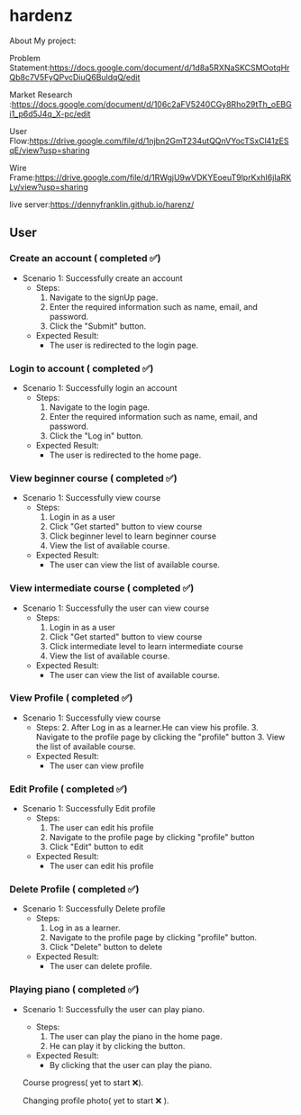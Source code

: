 # hardenz
 About My project:
 
 Problem Statement:https://docs.google.com/document/d/1d8a5RXNaSKCSMOotqHrQb8c7V5FyQPvcDiuQ6BuldqQ/edit
 
 Market Research :https://docs.google.com/document/d/106c2aFV5240CGy8Rho29tTh_oEBGi1_p6d5J4q_X-pc/edit
 
 User Flow:https://drive.google.com/file/d/1njbn2GmT234utQQnVYocTSxCl41zESqE/view?usp=sharing
 
 Wire Frame:https://drive.google.com/file/d/1RWgjU9wVDKYEoeuT9lprKxhI6jIaRKLy/view?usp=sharing
 
 live server:https://dennyfranklin.github.io/harenz/
 
 ## User

### Create an account ( completed :white_check_mark:)
- Scenario 1: Successfully create an account
    - Steps:
        1. Navigate to the signUp page.
        2. Enter the required information such as name, email, and password.
        3. Click the "Submit" button.
    - Expected Result:
        - The user is redirected to the login page.
### Login to account ( completed :white_check_mark:) 
- Scenario 1: Successfully login an account
    - Steps:
        1. Navigate to the login page.
        2. Enter the required information such as name, email, and password.
        3. Click the "Log in" button.
    - Expected Result:
        - The user is redirected to the home page.

 ### View beginner course ( completed :white_check_mark:) 
- Scenario 1: Successfully view course
    - Steps:
        1. Login in as a user
        2. Click "Get started" button to view course
        3. Click beginner level to learn beginner course
        3. View the list of available course.
    - Expected Result:
        - The user can view the list of available course.
 ### View intermediate course ( completed :white_check_mark:) 
- Scenario 1: Successfully the user can  view course
    - Steps:
        1. Login in as a user
        2. Click "Get started" button to view course
        3. Click intermediate level to learn intermediate course
        3. View the list of available course.
    - Expected Result:
        - The user can view the list of available course.


 ### View Profile ( completed :white_check_mark:) 
- Scenario 1: Successfully view course
    - Steps:
        2. After Log in as a learner.He can view his profile.
        3. Navigate to the profile page by clicking the "profile" button
        3. View the list of available course.
    - Expected Result:
        - The user can view profile

 ### Edit Profile ( completed :white_check_mark:) 
- Scenario 1: Successfully Edit profile
    - Steps:
        1. The user can edit his profile
        2. Navigate to the profile page by clicking "profile" button
        3. Click "Edit" button to edit
    - Expected Result:
        - The user can edit his profile
 ### Delete Profile ( completed :white_check_mark:) 
- Scenario 1: Successfully Delete profile
    - Steps:
        1. Log in as a learner.
        2. Navigate to the profile page by clicking "profile" button.
        3. Click "Delete" button to delete
    - Expected Result:
        - The user can delete profile.
### Playing piano ( completed :white_check_mark:) 
- Scenario 1: Successfully the user can play piano.
    - Steps:
        1. The user can play the piano in the home page.
        2. He can play it by clicking the button.
    - Expected Result:
        - By clicking that the user can play the piano.
 
  
  Course progress( yet to start ❌).
  
  Changing profile photo( yet to start ❌ ).
